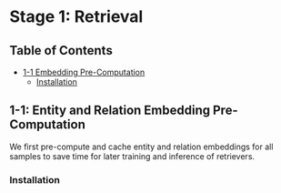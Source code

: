 # Stage 1: Retrieval

## Table of Contents

- [1-1 Embedding Pre-Computation](#1-1-entity-and-relation-embedding-pre-computation)
    * [Installation](#installation)

## 1-1: Entity and Relation Embedding Pre-Computation

We first pre-compute and cache entity and relation embeddings for all samples to save time for later training and inference of retrievers.

### Installation

```bash
```
